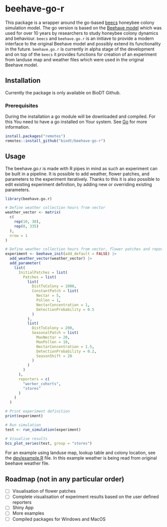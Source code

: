 # beehave-go-r

This package is a wrapper around the go-based [beecs](https://github.com/biodt/beecs) honeybee colony simulation model.
The go version is based on the [Beehave model](https://beehave-model.net/) which was used for over 10 years by researchers to study honeybee colony dynamics and behaviour.
`beecs` and `beehave.go.r` is an initiave to provide a modern interface to the original Beehave model and possibly extend its functionality in the future.
`beehave.go.r` is currently in alpha stage of the development and on top of the `beecs` it provides functions for creation of an experiment from landuse map and weather files which were used in the original Beehave model.

## Installation

Currently the package is only available on BioDT Github.

### Prerequisites

During the installation a go module will be downloaded and compiled.
For this You need to have a go installed on Your system.
See [Go](https://golang.org/dl/) for more information.

```R
install.packages("remotes")
remotes::install_github("biodt/beehave-go-r")
```

## Usage

The beehave.go.r is made with R pipes in mind as such an experiment can be built in a pipeline.
It is possible to add weather, flower patches, and parameters to the experiment iteratively.
Thanks to this it is also possible to edit existing experiment definition, by adding new or overriding existing parameters.

```R
library(beehave.go.r)

# Define weather collection hours from vector
weather_vector <- matrix(
  c(
    rep(10, 30),
    rep(0, 335)
  ),
  nrow = 1
)

# Define weather collection hours from vector, flower patches and reporters
experiment <- beehave_init(add_default = FALSE) |>
  add_weather_vector(weather_vector) |>
  add_parameter(
    list(
      InitialPatches = list(
        Patches = list(
          list(
            DistToColony = 1000,
            ConstantPatch = list(
              Nectar = 5,
              Pollen = 1,
              NectarConcentration = 1,
              DetectionProbability = 0.5
            )
          ),
          list(
            DistToColony = 200,
            SeasonalPatch = list(
              MaxNectar = 20,
              MaxPollen = 10,
              NectarConcentration = 1.5,
              DetectionProbability = 0.2,
              SeasonShift = 20
            )
          )
        )
      ),
      reporters = c(
        "worker_cohorts",
        "stores"
      )
    )
  )

# Print experiment definition
print(experiment)

# Run simulation
test <- run_simulation(experiment)

# Visualise results
bcs_plot_series(test, group = "stores")
```

For an example using landuse map, lookup table and colony location, see the [dev/example.R](dev/example.R) file.
In this example weather is being read from original beehave weather file.

## Roadmap (not in any particular order)

- [ ] Visualisation of flower patches
- [ ] Complete visualisation of experiment results based on the user defined reporters
- [ ] Shiny App
- [ ] More examples
- [ ] Compiled packages for Windows and MacOS